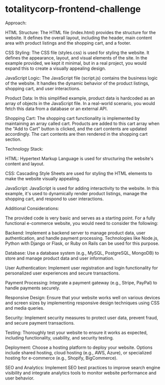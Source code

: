 # totalitycorp-frontend-challenge

Approach:

HTML Structure: The HTML file (index.html) provides the structure for the website. It defines the overall layout, including the header, main content area with product listings and the shopping cart, and a footer.

CSS Styling: The CSS file (styles.css) is used for styling the website. It defines the appearance, layout, and visual elements of the site. In the example provided, we kept it minimal, but in a real project, you would expand this to create a visually appealing design.

JavaScript Logic: The JavaScript file (script.js) contains the business logic of the website. It handles the dynamic behavior of the product listings, shopping cart, and user interactions.

Product Data: In this simplified example, product data is hardcoded as an array of objects in the JavaScript file. In a real-world scenario, you would fetch this data from a database or an external API.

Shopping Cart: The shopping cart functionality is implemented by maintaining an array called cart. Products are added to this cart array when the "Add to Cart" button is clicked, and the cart contents are updated accordingly. The cart contents are then rendered in the shopping cart section.

Technology Stack:

HTML: Hypertext Markup Language is used for structuring the website's content and layout.

CSS: Cascading Style Sheets are used for styling the HTML elements to make the website visually appealing.

JavaScript: JavaScript is used for adding interactivity to the website. In this example, it's used to dynamically render product listings, manage the shopping cart, and respond to user interactions.

Additional Considerations:

The provided code is very basic and serves as a starting point. For a fully functional e-commerce website, you would need to consider the following:

Backend: Implement a backend server to manage product data, user authentication, and handle payment processing. Technologies like Node.js, Python with Django or Flask, or Ruby on Rails can be used for this purpose.

Database: Use a database system (e.g., MySQL, PostgreSQL, MongoDB) to store and manage product data and user information.

User Authentication: Implement user registration and login functionality for personalized user experiences and secure transactions.

Payment Processing: Integrate a payment gateway (e.g., Stripe, PayPal) to handle payments securely.

Responsive Design: Ensure that your website works well on various devices and screen sizes by implementing responsive design techniques using CSS and media queries.

Security: Implement security measures to protect user data, prevent fraud, and secure payment transactions.

Testing: Thoroughly test your website to ensure it works as expected, including functionality, usability, and security testing.

Deployment: Choose a hosting platform to deploy your website. Options include shared hosting, cloud hosting (e.g., AWS, Azure), or specialized hosting for e-commerce (e.g., Shopify, BigCommerce).

SEO and Analytics: Implement SEO best practices to improve search engine visibility and integrate analytics tools to monitor website performance and user behavior.

